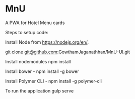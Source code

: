 # MnU
A PWA for Hotel Menu cards


Steps to setup code:

Install Node from https://nodejs.org/en/.

git clone git@github.com:GowthamJaganathhan/MnU-UI.git

Install nodemodules npm install

Install bower -	npm install -g bower

Install Polymer CLI - npm install -g polymer-cli

To run the application gulp serve

